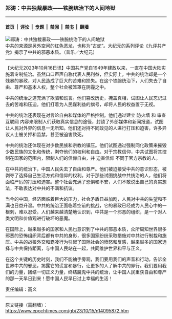 ### 郑涛：中共独裁暴政——铁腕统治下的人间地狱

---

#### [首页](../../../..?n14095872) &nbsp;|&nbsp; [评论](../../../../../epoch-comment?n14095872) &nbsp;|&nbsp; [专题](../../../../../epoch-special?n14095872) &nbsp;|&nbsp; [禁闻](../../../../../epoch-news?n14095872) &nbsp;|&nbsp; [禁书](../../../../../books?n14095872) &nbsp;|&nbsp; [翻墙](https://github.com/gfw-breaker/nogfw/blob/master/README.md?n14095872)


<div><img alt="郑涛：中共独裁暴政——铁腕统治下的人间地狱" class="attachment-djy_600_400 size-djy_600_400 wp-post-image" src="https://i.epochtimes.com/assets/uploads/2022/12/id13890919-275213391751b77fe212513593424d94-600x400.jpg"/>
<div class="caption">
 中共的来源是另外空间的红色恶龙，也称为“古蛇”。大纪元的系列评论《九评共产党》揭示了中共的邪恶本质。（普乐／大纪元）
</div></div><hr/><div class="post_content" id="artbody" itemprop="articleBody">
 <!-- article content begin -->
 <p>
  【大纪元2023年10月16日讯】中国共产党自1949年建政以来，一直在中国大陆实施着专制统治。虽然口口声声自称代表人民利益，但实际上，中共的统治却是一个残暴的暴政，对人民造成了巨大的苦难和损失。在这个铁腕统治下，人们失去了自由、尊严和基本人权，整个社会被笼罩在阴霾之中。
 </p>
 <p>
  中共的统治之道充满了欺骗和谎言。他们篡改历史，掩盖真相，试图让人民忘记过去的苦难和压迫。他们打着为人民谋利益的旗号，却将人民的权益置于无视。
 </p>
 <p>
  中共的统治还表现在对言论自由和媒体的严格控制。他们通过建立
  <ok href="https://www.epochtimes.com/gb/tag/%E9%98%B2%E7%81%AB%E5%A2%99.html">
   防火墙
  </ok>
  和
  <ok href="https://www.epochtimes.com/gb/tag/%E5%AE%A1%E6%9F%A5%E4%BA%92%E8%81%94%E7%BD%91.html">
   审查互联网
  </ok>
  内容来限制人们获取真实信息的途径，封锁了外部媒体和新闻报道，试图让人民对外界的信息一无所知。他们还对持不同政见的人进行打压和迫害，许多异议人士被关押和监禁，甚至被迫害致死。
 </p>
 <p>
  中共的统治还体现在对少数民族和宗教的镇压。他们试图通过强制同化政策来摧毁少数民族的文化和传统，剥夺他们的权利和自由。对于宗教信仰，中共试图将其控制在国家的范围内，限制人们的信仰自由，并
  <ok href="https://www.epochtimes.com/gb/tag/%E8%BF%AB%E5%AE%B3%E4%BF%A1%E4%BB%B0.html">
   迫害信仰
  </ok>
  不同于官方宗教的人。
 </p>
 <p>
  在中共的统治下，中国人民失去了自由和尊严。他们被迫接受中共的意识形态，被剥夺了选择自己生活方式和信仰的权利。对于那些试图挑战中共统治的人，他们将面临严厉的打压和迫害。整个社会充满了恐惧和不安，人们不敢说出自己的真实想法，不敢表达对中共的不满和抗议。
 </p>
 <p>
  当今的中国，经济面临着巨大的压力，社会矛盾日益加剧，人民对中共的失望和不满也日益升温。中共的统治正面临着空前的挑战，它的暴政已经成为人民心中的一根刺，难以忍受。人们越来越清楚地认识到，中共是一个邪恶的组织，是一个对人类文明和价值观进行破坏的恶魔。
 </p>
 <p>
  在国际上，越来越多的国家和人民也意识到了中共的邪恶本质，众所周知世界很多邪恶的恐怖组织背后都有中共的身影，很多国家纷纷采取措施对中共进行制裁和施压。中共的战狼外交和霸凌行为引起了国际社会的愤怒和反感，越来越多的国家选择与中共保持距离，与中国人民站在一起，共同维护世界和平与正义。
 </p>
 <p>
  在这个关键的历史时刻，我们不能袖手旁观，我们要用我们的声音和行动，告诉全世界中共的邪恶，揭露它的谎言和暴行，让更多的人了解中共的罪行。我们要用我们的力量，团结一切正义力量，终结魔鬼中共的统治，让中国人民重获自由和尊严的那一天早日到来！愿中国人民早日过上幸福的生活！
 </p>
 <p>
  责任编辑：高义
 </p>
 <!-- article content end -->
 <div id="below_article_ad">
 </div>
</div>


---

原文链接（需翻墙）：https://www.epochtimes.com/gb/23/10/15/n14095872.htm